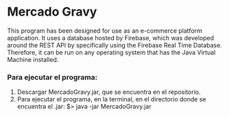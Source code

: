 # Mercado Gravy
This program has been designed for use as an e-commerce platform application. It uses a database hosted by Firebase, which was developed around the REST API by specifically using the Firebase Real Time Database. Therefore, it can be run on any operating system that has the Java Virtual Machine installed.

### Para ejecutar el programa:
1. Descargar MercadoGravy.jar, que se encuentra en el repositorio. 
2. Para ejecutar el programa, en la terminal, en el directorio donde se encuentra el .jar:
  $> java -jar MercadoGravy.jar
